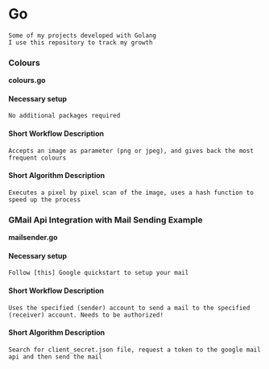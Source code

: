 # Go  
  
	Some of my projects developed with Golang  
	I use this repository to track my growth  
  
### Colours  
**colours.go**  
####	Necessary setup  
    No additional packages required  
####	Short Workflow Description  
	Accepts an image as parameter (png or jpeg), and gives back the most frequent colours  
####	Short Algorithm Description  
    Executes a pixel by pixel scan of the image, uses a hash function to speed up the process  
  
### GMail Api Integration with Mail Sending Example  
**mailsender.go**  
####	Necessary setup  
    Follow [this] Google quickstart to setup your mail  
####	Short Workflow Description  
	Uses the specified (sender) account to send a mail to the specified (receiver) account. Needs to be authorized!  
####	Short Algorithm Description  
    Search for client_secret.json file, request a token to the google mail api and then send the mail  
    
    
    
    
[this]: http://google.com